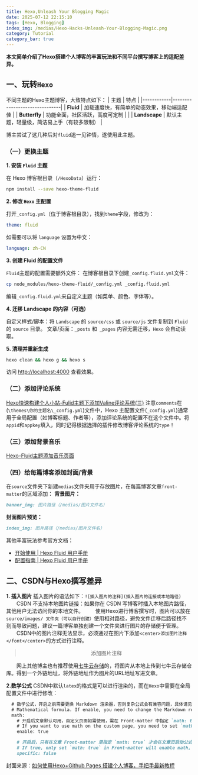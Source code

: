 ```yaml
---
title: Hexo,Unleash Your Blogging Magic
date: 2025-07-12 22:15:10
tags: [Hexo, Blogging]
index_img: /medias/Hexo-Hacks-Unleash-Your-Blogging-Magic.png
category: Tutorial
category_bar: true
---
```


**本文简单介绍了Hexo搭建个人博客的丰富玩法和不同平台撰写博客上的适配差异。**

 <!-- more -->

## 一、玩转`Hexo`
不同主题的Hexo主题博客，大致特点如下：
| 主题       | 特点                          | 
|------------|-------------------------------|
| **Fluid**  | 加载速度快，有简单的动态效果，移动端适配佳   | 
| **Butterfly** | 功能全面，社区活跃，高度可定制 |  |
| **Landscape** | 默认主题，轻量级，简洁易上手（有较多限制）  | 

博主尝试了这几种后对`fluid`追一见钟情，遂使用此主题。
### （一）更换主题
**1. 安装 `Fluid` 主题**

在 Hexo 博客根目录（`/HexoData`）运行：
```bash
npm install --save hexo-theme-fluid
```
**2. 修改 `Hexo` 主配置**

打开`_config.yml`（位于博客根目录），找到`theme`字段，修改为：

```yaml
theme: fluid
```
如需要可以将 `language` 设置为中文：

```yaml
language: zh-CN
```
**3. 创建 Fluid 的配置文件**

`Fluid`主题的配置需要额外文件：
在博客根目录下创建` _config.fluid.yml `文件：

```bash
cp node_modules/hexo-theme-fluid/_config.yml _config.fluid.yml
```
编辑` _config.fluid.yml `来自定义主题（如菜单、颜色、字体等）。

**4. 迁移 Landscape 的内容（可选）**

自定义样式/脚本：将 `Landscape` 的 `source/css` 或 `source/js` 文件复制到 `Fluid` 的 `source` 目录。
文章/页面：`_posts` 和` _pages` 内容无需迁移，`Hexo` 会自动读取。

**5. 清理并重新生成**
```bash
hexo clean && hexo g && hexo s
```
访问 <http://localhost:4000> 查看效果。
### （二）添加评论系统
[Hexo快速构建个人小站-Fulid主题下添加Valine评论系统(三)](https://blog.csdn.net/Neter_Leon/article/details/107064603?ops_request_misc=&request_id=&biz_id=102&utm_term=hexo%E7%9A%84fulid%E4%B8%8D%E5%90%8C%E7%8E%A9%E6%B3%95&utm_medium=distribute.pc_search_result.none-task-blog-2~all~sobaiduweb~default-0-107064603.142^v102^pc_search_result_base2&spm=1018.2226.3001.4187)
注意`comments`在(`\themes\你的主题名\_config.yml`)文件中，Hexo 主配置文件(`_config.yml`)通常用于全局配置（如博客标题、作者等），添加评论系统的配置不在这个文件中。将`appid`和`appkey`填入，同时记得根据选择的插件修改博客评论系统的`type`！
### （三）添加背景音乐
[Hexo-Fluid主题添加音乐页面](https://blog.csdn.net/weixin_43471926/article/details/109798928?ops_request_misc=%257B%2522request%255Fid%2522%253A%25224db07d60e8ad014b04fcc3b6dc2a5cdf%2522%252C%2522scm%2522%253A%252220140713.130102334.pc%255Fall.%2522%257D&request_id=4db07d60e8ad014b04fcc3b6dc2a5cdf&biz_id=0&utm_medium=distribute.pc_search_result.none-task-blog-2~all~first_rank_ecpm_v1~rank_v31_ecpm-1-109798928-null-null.142^v102^pc_search_result_base2&utm_term=hexo%20fluid%E5%8D%9A%E5%AE%A2%E8%87%AA%E5%8A%A8%E6%92%AD%E6%94%BE%E9%9F%B3%E4%B9%90&spm=1018.2226.3001.4187)
### （四）给每篇博客添加封面/背景
在`source`文件夹下新建`medias`文件夹用于存放图片，在每篇博客文章` front-matter `的区域添加：
**背景图片：**
```markdown
banner_img: 图片路径（/medias/图片文件名）
```
**封面图片预览：**
```markdown
index_img: 图片路径（/medias/图片文件名）
```

其他丰富玩法参考官方文档：
- [开始使用 | Hexo Fluid 用户手册](https://fluid-dev.github.io/hexo-fluid-docs/start/)
- [配置指南 | Hexo Fluid 用户手册](https://fluid-dev.github.io/hexo-fluid-docs/guide/)

## 二、CSDN与Hexo撰写差异

**1. 插入图片**
插入图片的语法如下：`![插入图片的注释](插入图片的连接或本地路径)`
&emsp;&emsp;CSDN 不支持本地图片链接：如果你在 CSDN 写博客时插入本地图片路径，其他用户无法访问你的本地文件。
&emsp;&emsp;使用Hexo进行博客撰写时，图片可以放在`source/images/ 文件夹（可以自行创建）`使用相对路径，避免文件迁移后路径找不到而导致问题，建议一篇博客单独创建一个文件夹进行图片的存储便于管理。
&emsp;&emsp;CSDN中的图片注释无法显示，必须通过在图片下添加`<center>添加图片注释</font</center>`的方式进行注释。
><center>添加图片注释</font</center>

&emsp;&emsp;网上其他博主也有推荐使用[七牛云存储](https://portal.qiniu.com/signin?redirect=%2Fhome)的，将图片从本地上传到七牛云存储仓库。得到一个外链地址，将外链地址作为图片的URL地址写进文章。

**2.数学公式**
CSDN中默认`latex`的格式是可以进行渲染的，而在`Hexo`中需要在全局配置文件中进行修改：
```markdown
  # 数学公式，开启之前需要更换 Markdown 渲染器，否则复杂公式会有兼容问题，具体请见：https://hexo.fluid-dev.com/docs/guide/##latex-数学公式
  # Mathematical formula. If enable, you need to change the Markdown renderer, see: https://hexo.fluid-dev.com/docs/en/guide/#math
  math:
    # 开启后文章默认可用，自定义页面如需使用，需在 Front-matter 中指定 `math: true`
    # If you want to use math on the custom page, you need to set `math: true` in Front-matter
    enable: true

    # 开启后，只有在文章 Front-matter 里指定 `math: true` 才会在文章页启动公式转换，以便在页面不包含公式时提高加载速度
    # If true, only set `math: true` in Front-matter will enable math, to load faster when the page does not contain math
    specific: false
```

封面来源：[如何使用Hexo+Github Pages 搭建个人博客，手把手最新教程](https://www.youtube.com/watch?v=XiMVwkxu3hU)


